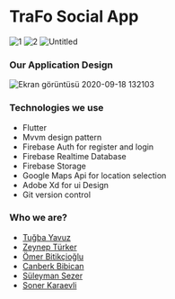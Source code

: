 # TraFo Social App

![1](https://user-images.githubusercontent.com/25854605/93588558-437e4680-f9b4-11ea-80d2-8031c74ce724.gif)
![2](https://user-images.githubusercontent.com/25854605/93588595-5133cc00-f9b4-11ea-815b-e5b3f2ab1d82.gif)
![Untitled](https://user-images.githubusercontent.com/25854605/93588614-54c75300-f9b4-11ea-97db-c22e1c23ab81.gif)

### Our Application Design
![Ekran görüntüsü 2020-09-18 132103](https://user-images.githubusercontent.com/25854605/93588815-9e17a280-f9b4-11ea-99db-31532356d1e7.png)

### Technologies we use
- Flutter 
- Mvvm design pattern
- Firebase Auth for register and login
- Firebase Realtime Database
- Firebase Storage
- Google Maps Api for location selection
- Adobe Xd for ui Design
- Git version control

### Who we are?
- [Tuğba Yavuz](https://github.com/tugbayavuzz "Tuğba Yavuz")
- [Zeynep Türker](https://github.com/zeynep-turker "Zeynep Türker")
- [Ömer Bitikçioğlu](https://github.com/omerbitikcioglu "Ömer Bitikçioğlu")
- [Canberk Bibican](https://github.com/canberkb8 "Canberk Bibican")
- [Süleyman Sezer](https://github.com/iamcodder "Süleyman Sezer")
- [Soner Karaevli](https://github.com/Soner97 "Soner Karaevli")
